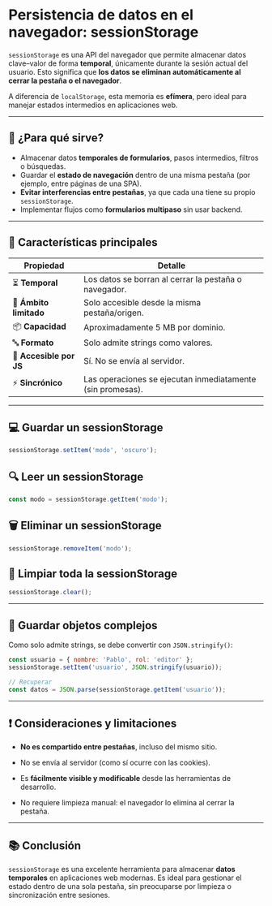 # Persistencia de datos en el navegador: sessionStorage

`sessionStorage` es una API del navegador que permite almacenar datos clave–valor de forma **temporal**, únicamente durante la sesión actual del usuario. Esto significa que **los datos se eliminan automáticamente al cerrar la pestaña o el navegador**.

A diferencia de `localStorage`, esta memoria es **efímera**, pero ideal para manejar estados intermedios en aplicaciones web.

---

## 🧠 ¿Para qué sirve?

- Almacenar datos **temporales de formularios**, pasos intermedios, filtros o búsquedas.
- Guardar el **estado de navegación** dentro de una misma pestaña (por ejemplo, entre páginas de una SPA).
- **Evitar interferencias entre pestañas**, ya que cada una tiene su propio `sessionStorage`.
- Implementar flujos como **formularios multipaso** sin usar backend.

---

## 🧾 Características principales

| Propiedad             | Detalle |
|-----------------------|---------|
| ⏳ **Temporal**         | Los datos se borran al cerrar la pestaña o navegador. |
| 🔗 **Ámbito limitado**  | Solo accesible desde la misma pestaña/origen. |
| 📦 **Capacidad**        | Aproximadamente 5 MB por dominio. |
| 🔤 **Formato**          | Solo admite strings como valores. |
| 🔐 **Accesible por JS** | Sí. No se envía al servidor. |
| ⚡ **Sincrónico**       | Las operaciones se ejecutan inmediatamente (sin promesas). |

---

## 💻 Guardar un sessionStorage

```js
sessionStorage.setItem('modo', 'oscuro');
````

## 🔍 Leer un sessionStorage

```js
const modo = sessionStorage.getItem('modo');
```

## 🗑️ Eliminar un sessionStorage

```js
sessionStorage.removeItem('modo');
```

## 🧹 Limpiar toda la sessionStorage

```js
sessionStorage.clear();
```

---

## 🧩 Guardar objetos complejos

Como solo admite strings, se debe convertir con `JSON.stringify()`:

```js
const usuario = { nombre: 'Pablo', rol: 'editor' };
sessionStorage.setItem('usuario', JSON.stringify(usuario));

// Recuperar
const datos = JSON.parse(sessionStorage.getItem('usuario'));
```

---

## ❗ Consideraciones y limitaciones

- **No es compartido entre pestañas**, incluso del mismo sitio.
    
- No se envía al servidor (como sí ocurre con las cookies).
    
- Es **fácilmente visible y modificable** desde las herramientas de desarrollo.
    
- No requiere limpieza manual: el navegador lo elimina al cerrar la pestaña.
    

---

## 📚 Conclusión

`sessionStorage` es una excelente herramienta para almacenar **datos temporales** en aplicaciones web modernas. Es ideal para gestionar el estado dentro de una sola pestaña, sin preocuparse por limpieza o sincronización entre sesiones.